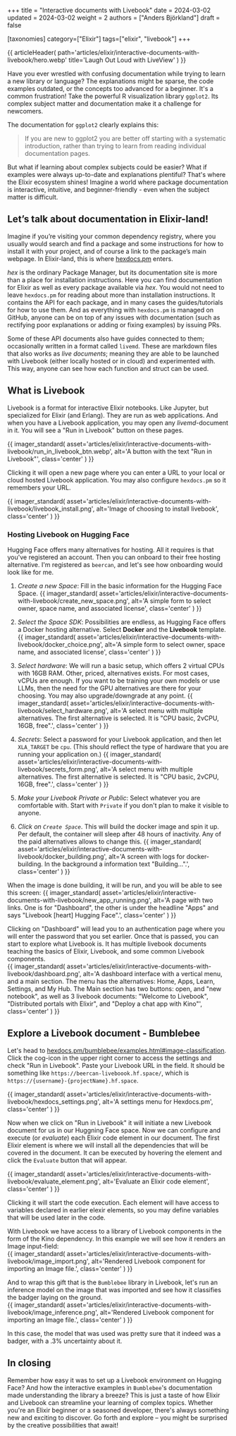 +++
title = "Interactive documents with Livebook"
date = 2024-03-02
updated = 2024-03-02
weight = 2
authors = ["Anders Björkland"]
draft = false

[taxonomies] 
category=["Elixir"]
tags=["elixir", "livebook"]
+++

{{ articleHeader(
path='articles/elixir/interactive-documents-with-livebook/hero.webp'
title='Laugh Out Loud with LiveView'
) }}

Have you ever wrestled with confusing documentation while trying to learn a new library or language?  The explanations might be sparse, the code examples outdated, or the concepts too advanced for a beginner. It's a common frustration! Take the powerful R visualization library `ggplot2`. Its complex subject matter and documentation make it a challenge for newcomers.

The documentation for `ggplot2` clearly explains this: 
> If you are new to ggplot2 you are better off starting with a systematic introduction, rather than trying to learn from reading individual documentation pages.  
  
But what if learning about complex subjects could be easier? What if examples were always up-to-date and explanations plentiful? That's where the Elixir ecosystem shines! Imagine a world where package documentation is interactive, intuitive, and beginner-friendly - even when the subject matter is difficult.  
  
## Let’s talk about documentation in Elixir-land!  
Imagine if you’re visiting your common dependency registry, where you usually would search and find a package and some instructions for how to install it with your project, and of course a link to the package’s main webpage. In Elixir-land, this is where [hexdocs.pm](https://hexdocs.pm) enters.  
  
*hex* is the ordinary Package Manager, but its documentation site is more than a place for installation instructions. Here you can find documentation for Elixir as well as every package available via *hex*. You would not need to leave `hexdocs.pm` for reading about more than installation instructions. It contains the API for each package, and in many cases the guides/tutorials for how to use them. And as everything with `hexdocs.pm` is managed on GitHub, anyone can be on top of any issues with documentation (such as rectifying poor explanations or adding or fixing examples) by issuing PRs.  
  
Some of these API documents also have guides connected to them; occasionally written in a format called `livemd`. These are markdown files that also works as *live documents*; meaning they are able to be launched with Livebook (either locally hosted or in cloud) and experimented with. This way, anyone can see how each function and struct can be used. 

## What is Livebook  
Livebook is a format for interactive Elixir notebooks. Like Jupyter, but specialized for Elixir (and Erlang). They are run as web applications. And when you have a Livebook application, you may open any *livemd*-document in it. You will see a "Run in Livebook" button on these pages. 

{{ imager_standard(
    asset='articles/elixir/interactive-documents-with-livebook/run_in_livebook_btn.webp', 
    alt='A button with the text "Run in Livebook"', 
    class='center'
) }}

Clicking it will open a new page where you can enter a URL to your local or cloud hosted Livebook application. You may also configure `hexdocs.pm` so it remembers your URL. 

{{ imager_standard(
    asset='articles/elixir/interactive-documents-with-livebook/livebook_install.png', 
    alt='Image of choosing to install livebook', 
    class='center'
) }}   

### Hosting Livebook on Hugging Face 
Hugging Face offers many alternatives for hosting. All it requires is that you've registered an account. Then you can onboard to their free hosting alternative. I'm registered as `beercan`, and let's see how onboarding would look like for me. 

1. *Create a new Space*: Fill in the basic information for the Hugging Face Space.
{{ imager_standard(
    asset='articles/elixir/interactive-documents-with-livebook/create_new_space.png', 
    alt='A simple form to select owner, space name, and associated license', 
    class='center'
) }}

2. *Select the Space SDK*: Possibilities are endless, as Hugging Face offers a Docker hosting alternative. Select **Docker** and the **Livebook** template.  
{{ imager_standard(
    asset='articles/elixir/interactive-documents-with-livebook/docker_choice.png', 
    alt='A simple form to select owner, space name, and associated license', 
    class='center'
) }}

3. *Select hardware*: We will run a basic setup, which offers 2 virtual CPUs with 16GB RAM. Other, priced, alternatives exists. For most cases, vCPUs are enough. If you want to be training your own models or use LLMs, then the need for the GPU alternatives are there for your choosing. You may also upgrade/downgrade at any point. 
{{ imager_standard(
    asset='articles/elixir/interactive-documents-with-livebook/select_hardware.png', 
    alt='A select menu with multiple alternatives. The first alternative is selected. It is "CPU basic, 2vCPU, 16GB, free".', 
    class='center'
) }}  

4. *Secrets*: Select a password for your Livebook application, and then let `XLA_TARGET` be `cpu`. (This should reflect the type of hardware that you are running your application on.)
{{ imager_standard(
    asset='articles/elixir/interactive-documents-with-livebook/secrets_form.png', 
    alt='A select menu with multiple alternatives. The first alternative is selected. It is "CPU basic, 2vCPU, 16GB, free".', 
    class='center'
) }}  

5. *Make your Livebook Private or Public*: Select whatever you are comfortable with. Start with `Private` if you don't plan to make it visible to anyone.  

6. *Click on `Create Space`*. This will build the docker image and spin it up. Per default, the container will sleep after 48 hours of inactivity. Any of the paid alternatives allows to change this. 
{{ imager_standard(
    asset='articles/elixir/interactive-documents-with-livebook/docker_building.png', 
    alt='A screen with logs for docker-building. In the background a information text "Building...".', 
    class='center'
) }}  

When the image is done building, it will be run, and you will be able to see this screen: 
{{ imager_standard(
    asset='articles/elixir/interactive-documents-with-livebook/new_app_running.png', 
    alt='A page with two links. One is for "Dashboard", the other is under the headline "Apps" and says "Livebook [heart] Hugging Face".', 
    class='center'
) }}  

Clicking on "Dashboard" will lead you to an authentication page where you will enter the password that you set earlier. Once that is passed, you can start to explore what Livebook is. It has multiple livebook documents teaching the basics of Elixir, Livebook, and some common Livebook components.  
{{ imager_standard(
    asset='articles/elixir/interactive-documents-with-livebook/dashboard.png', 
    alt='A dashboard interface with a vertical menu, and a main section. The menu has the alternatives: Home, Apps, Learn, Settings, and My Hub. The Main section has two buttons: open, and "new notebook", as well as 3 livebook documents: "Welcome to Livebook", "Distributed portals with Elixir", and "Deploy a chat app with Kino"', 
    class='center'
) }}  

## Explore a Livebook document - Bumblebee
Let's head to [hexdocs.pm/bumblebee/examples.html#image-classification](https://hexdocs.pm/bumblebee/examples.html#image-classification). Click the cog-icon in the upper right corner to access the settings and check "Run in Livebook". Paste your Livebook URL in the field. It should be something like `https://beercan-liveboook.hf.space/`, which is `https://{username}-{projectName}.hf.space`. 

{{ imager_standard(
    asset='articles/elixir/interactive-documents-with-livebook/hexdocs_settings.png', 
    alt='A settings menu for Hexdocs.pm', 
    class='center'
) }}  

Now when we click on "Run in Livebook" it will initiate a new Livebook document for us in our Huggning Face space. Now we can configure and execute (or *evaluate*) each Elixir code element in our document. The first Elixir element is where we will install all the dependencies that will be covered in the document. It can be executed by hovering the element and click the `Evaluate` button that will appear.  
  
{{ imager_standard(
    asset='articles/elixir/interactive-documents-with-livebook/evaluate_element.png', 
    alt='Evaluate an Elixir code element', 
    class='center'
) }}  

Clicking it will start the code execution. Each element will have access to variables declared in earlier elexir elements, so you may define variables that will be used later in the code. 
  
With Livebook we have access to a library of Livebook components in the form of the Kino dependency. In this example we will see how it renders an Image input-field:  
{{ imager_standard(
    asset='articles/elixir/interactive-documents-with-livebook/image_import.png', 
    alt='Rendered Livebook component for importing an Image file.', 
    class='center'
) }}  

And to wrap this gift that is the `Bumblebee` library in Livebook, let's run an inference model on the image that was imported and see how it classifies the badger laying on the ground.  
{{ imager_standard(
    asset='articles/elixir/interactive-documents-with-livebook/image_inference.png', 
    alt='Rendered Livebook component for importing an Image file.', 
    class='center'
) }}  

In this case, the model that was used was pretty sure that it indeed was a badger, with a .3% uncertainty about it. 

## In closing  
Remember how easy it was to set up a Livebook environment on Hugging Face? And how the interactive examples in `Bumblebee`'s  documentation made understanding the library a breeze? This is just a taste of how Elixir and Livebook can streamline your learning of complex topics. Whether you're an Elixir beginner or a seasoned developer, there's always something new and exciting to discover. Go forth and explore – you might be surprised by the creative possibilities that await! 